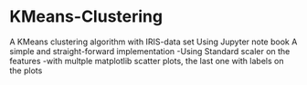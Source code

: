# KMeans-Clustering
A KMeans clustering algorithm with IRIS-data set
Using Jupyter note book
A simple and straight-forward  implementation
-Using Standard scaler on the features
-with multple matplotlib scatter plots, the last one with labels on the plots
